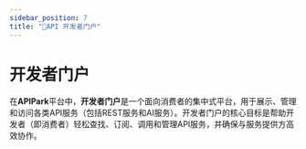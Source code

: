```yaml
---
sidebar_position: 7
title: "🔎API 开发者门户"
---
```


# 开发者门户

在**APIPark**平台中，**开发者门户**是一个面向消费者的集中式平台，用于展示、管理和访问各类API服务（包括REST服务和AI服务）。开发者门户的核心目标是帮助开发者（即消费者）轻松查找、订阅、调用和管理API服务，并确保与服务提供方高效协作。


